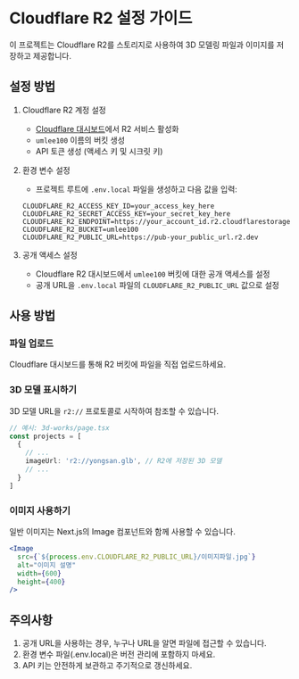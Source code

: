 # Cloudflare R2 설정 가이드

이 프로젝트는 Cloudflare R2를 스토리지로 사용하여 3D 모델링 파일과 이미지를 저장하고 제공합니다.

## 설정 방법

1. Cloudflare R2 계정 설정
   - [Cloudflare 대시보드](https://dash.cloudflare.com/)에서 R2 서비스 활성화
   - `umlee100` 이름의 버킷 생성
   - API 토큰 생성 (액세스 키 및 시크릿 키)

2. 환경 변수 설정
   - 프로젝트 루트에 `.env.local` 파일을 생성하고 다음 값을 입력:
   
   ```
   CLOUDFLARE_R2_ACCESS_KEY_ID=your_access_key_here
   CLOUDFLARE_R2_SECRET_ACCESS_KEY=your_secret_key_here
   CLOUDFLARE_R2_ENDPOINT=https://your_account_id.r2.cloudflarestorage.com
   CLOUDFLARE_R2_BUCKET=umlee100
   CLOUDFLARE_R2_PUBLIC_URL=https://pub-your_public_url.r2.dev
   ```

3. 공개 액세스 설정
   - Cloudflare R2 대시보드에서 `umlee100` 버킷에 대한 공개 액세스를 설정
   - 공개 URL을 `.env.local` 파일의 `CLOUDFLARE_R2_PUBLIC_URL` 값으로 설정

## 사용 방법

### 파일 업로드

Cloudflare 대시보드를 통해 R2 버킷에 파일을 직접 업로드하세요.

### 3D 모델 표시하기

3D 모델 URL을 `r2://` 프로토콜로 시작하여 참조할 수 있습니다.

```typescript
// 예시: 3d-works/page.tsx
const projects = [
  {
    // ...
    imageUrl: 'r2://yongsan.glb', // R2에 저장된 3D 모델
    // ...
  }
]
```

### 이미지 사용하기

일반 이미지는 Next.js의 Image 컴포넌트와 함께 사용할 수 있습니다.

```jsx
<Image 
  src={`${process.env.CLOUDFLARE_R2_PUBLIC_URL}/이미지파일.jpg`}
  alt="이미지 설명"
  width={600}
  height={400}
/>
```

## 주의사항

1. 공개 URL을 사용하는 경우, 누구나 URL을 알면 파일에 접근할 수 있습니다.
2. 환경 변수 파일(.env.local)은 버전 관리에 포함하지 마세요.
3. API 키는 안전하게 보관하고 주기적으로 갱신하세요. 
